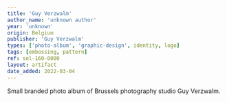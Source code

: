 ```yaml
---
title: 'Guy Verzwalm'
author_name: 'unknown author'
year: 'unknown'
origin: Belgium
publisher: 'Guy Verzwalm'
types: ['photo-album', 'graphic-design', identity, logo]
tags: [embossing, pattern]
ref: sol-160-0000
layout: artifact
date_added: 2022-03-04
---
```

Small branded photo album of Brussels photography studio Guy Verzwalm.
